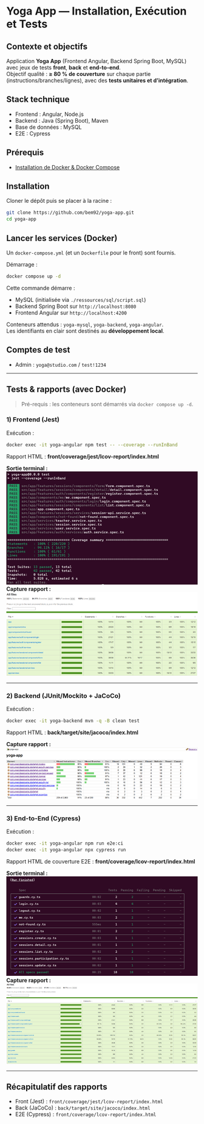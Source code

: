 # Yoga App — Installation, Exécution et Tests

## Contexte et objectifs
Application **Yoga App** (Frontend Angular, Backend Spring Boot, MySQL) avec jeux de tests **front**, **back** et **end-to-end**.  
Objectif qualité : **≥ 80 % de couverture** sur chaque partie (instructions/branches/lignes), avec des **tests unitaires et d’intégration**.

## Stack technique
- Frontend : Angular, Node.js  
- Backend : Java (Spring Boot), Maven  
- Base de données : MySQL  
- E2E : Cypress

## Prérequis

- [Installation de Docker & Docker Compose](https://docs.docker.com/get-started/get-docker/)

## Installation
Cloner le dépôt puis se placer à la racine :
```bash
git clone https://github.com/bem92/yoga-app.git
cd yoga-app
```

## Lancer les services (Docker)
Un `docker-compose.yml` (et un `Dockerfile` pour le front) sont fournis.

Démarrage :
```bash
docker compose up -d
```

Cette commande démarre :
- MySQL (initialisée via `./ressources/sql/script.sql`)  
- Backend Spring Boot sur `http://localhost:8080`  
- Frontend Angular sur `http://localhost:4200`

Conteneurs attendus : `yoga-mysql`, `yoga-backend`, `yoga-angular`.  
Les identifiants en clair sont destinés au **développement local**.

## Comptes de test
- Admin : `yoga@studio.com` / `test!1234`

---

## Tests & rapports (avec Docker)

> Pré-requis : les conteneurs sont démarrés via `docker compose up -d`.

### 1) Frontend (Jest)
Exécution :
```bash
docker exec -it yoga-angular npm test -- --coverage --runInBand
```
Rapport HTML : **front/coverage/jest/lcov-report/index.html**

**Sortie terminal :**
![Front coverage CMD](docs/coverage/front-coverage-cmd.png)
**Capture rapport :**
![Front coverage](docs/coverage/front-coverage.png)

---

### 2) Backend (JUnit/Mockito + JaCoCo)
Exécution :
```bash
docker exec -it yoga-backend mvn -q -B clean test
```
Rapport HTML : **back/target/site/jacoco/index.html**

**Capture rapport :**
![Back coverage](docs/coverage/back-coverage.png)

---

### 3) End-to-End (Cypress)
Exécution :
```bash
docker exec -it yoga-angular npm run e2e:ci
docker exec -it yoga-angular npx cypress run
```
Rapport HTML de couverture E2E : **front/coverage/lcov-report/index.html**  


**Sortie terminal :**
![E2E coverage CMD](docs/coverage/e2e-coverage-cmd.png)
**Capture rapport :**
![E2E coverage](docs/coverage/e2e-coverage.png)

---

## Récapitulatif des rapports
- Front (Jest) : `front/coverage/jest/lcov-report/index.html`  
- Back (JaCoCo) : `back/target/site/jacoco/index.html`  
- E2E (Cypress) : `front/coverage/lcov-report/index.html`